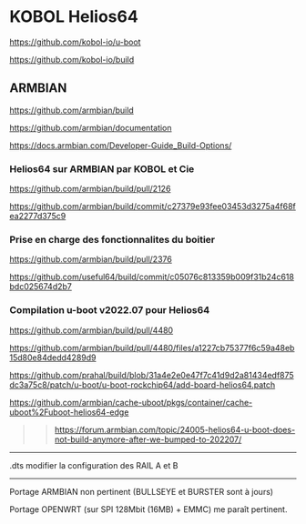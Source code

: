 # KOBOL Helios64

https://github.com/kobol-io/u-boot

https://github.com/kobol-io/build

## ARMBIAN
https://github.com/armbian/build

https://github.com/armbian/documentation

https://docs.armbian.com/Developer-Guide_Build-Options/

### Helios64 sur ARMBIAN par KOBOL et Cie
https://github.com/armbian/build/pull/2126

https://github.com/armbian/build/commit/c27379e93fee03453d3275a4f68fea2277d375c9

### Prise en charge des fonctionnalites du boitier
https://github.com/armbian/build/pull/2376

https://github.com/useful64/build/commit/c05076c813359b009f31b24c618bdc025674d2b7

### Compilation u-boot v2022.07 pour Helios64
https://github.com/armbian/build/pull/4480

https://github.com/armbian/build/pull/4480/files/a1227cb75377f6c59a48eb15d80e84dedd4289d9

https://github.com/prahal/build/blob/31a4e2e0e47f7c41d9d2a81434edf875dc3a75c8/patch/u-boot/u-boot-rockchip64/add-board-helios64.patch

https://github.com/armbian/cache-uboot/pkgs/container/cache-uboot%2Fuboot-helios64-edge

>> https://forum.armbian.com/topic/24005-helios64-u-boot-does-not-build-anymore-after-we-bumped-to-202207/

------------------

.dts modifier la configuration des RAIL A et B

---

Portage ARMBIAN non pertinent (BULLSEYE et BURSTER sont à jours) 

Portage OPENWRT (sur SPI 128Mbit (16MB) + EMMC) me paraît pertinent.
